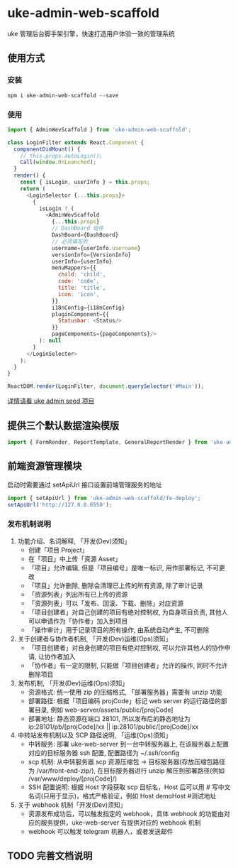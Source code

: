 # uke-admin-web-scaffold

uke 管理后台脚手架引擎，快速打造用户体验一致的管理系统

## 使用方式

### 安装

```shell
npm i uke-admin-web-scaffold --save
```

### 使用

```js
import { AdminWevScaffold } from 'uke-admin-web-scaffold';

class LoginFilter extends React.Component {
  componentDidMount() {
    // this.props.autoLogin();
    Call(window.OnLuanched);
  }
  render() {
    const { isLogin, userInfo } = this.props;
    return (
      <LoginSelector {...this.props}>
        {
          isLogin ? (
            <AdminWevScaffold
              {...this.props}
              // DashBoard 组件
              DashBoard={DashBoard}
              // 必须填写的
              username={userInfo.username}
              versionInfo={VersionInfo}
              userInfo={userInfo}
              menuMappers={{
                child: 'child',
                code: 'code',
                title: 'title',
                icon: 'icon',
              }}
              i18nConfig={i18nConfig}
              pluginComponent={{
                Statusbar: <Status/>
              }}
              pageComponents={pageComponents}/>
          ): null
        }
      </LoginSelector>
    );
  }
}

ReactDOM.render(LoginFilter, document.querySelector('#Main'));
```

[详情请看 uke admin seed 项目](https://github.com/SANGET/uke-admin-seed.git)

## 提供三个默认数据渲染模版

```js
import { FormRender, ReportTemplate, GeneralReportRender } from 'uke-admin-web-scaffold/template-engine';
```

## 前端资源管理模块

启动时需要通过 setApiUrl 接口设置前端管理服务的地址

```js
import { setApiUrl } from 'uke-admin-web-scaffold/fe-deploy';
setApiUrl('http://127.0.0.6550');
```

### 发布机制说明

1. 功能介绍、名词解释, 「开发(Dev)须知」
    - 创建「项目 Project」
    - 在「项目」中上传「资源 Asset」
    - 「项目」允许编辑, 但是「项目编号」是唯一标识, 用作部署标记, 不可更改
    - 「项目」允许删除, 删除会清理已上传的所有资源, 除了审计记录
    - 「资源列表」列出所有已上传的资源
    - 「资源列表」可以「发布、回滚、下载、删除」对应资源
    - 「项目创建者」对自己创建的项目有绝对控制权, 为自身项目负责, 其他人可以申请作为「协作者」加入到项目
    - 「操作审计」用于记录项目的所有操作, 由系统自动产生, 不可删除
2. 关于创建者与协作者机制, 「开发(Dev)运维(Ops)须知」
    - 「项目创建者」对自身创建的项目有绝对控制权, 可以允许其他人的协作申请, 让协作者加入
    - 「协作者」有一定的限制, 只能做「项目创建者」允许的操作, 同时不允许删除项目
3. 发布机制, 「开发(Dev)运维(Ops)须知」
    - 资源格式: 统一使用 zip 的压缩格式, 「部署服务器」需要有 unzip 功能
    - 部署路径: 根据「项目编码 projCode」标记 web server 的运行路径的部署目录, 例如 web-server/assets/public/[projCode]
    - 部署地址: 静态资源在端口 28101, 所以发布后的静态地址为 ip:28101/pb/[projCode]/xx || ip:28101/public/[projCode]/xx
4. 中转站发布机制以及 SCP 路径说明, 「运维(Ops)须知」
    - 中转服务: 部署 uke-web-server 到一台中转服务器上, 在该服务器上配置对应的目标服务器 ssh 配置, 配置路径为 ~/.ssh/config
    - scp 机制: 从中转服务器 scp 资源压缩包 -> 目标服务器(存放压缩包路径为 /var/front-end-zip/), 在目标服务器进行 unzip 解压到部署路径(例如 /var/www/deploy/[projCode]/)
    - SSH 配置说明: 根据 Host 字段获取 scp 目标名，Host 后可以用 # 写中文名词(只用于显示)，格式严格验证，例如 Host demoHost #测试地址
5. 关于 webhook 机制「开发(Dev)须知」
    - 资源发布成功后，可以触发指定的 webhook，具体 webhook 的功能由对应的服务提供，uke-web-server 有提供对应的 webhook 机制
    - webhook 可以触发 telegram 机器人，或者发送邮件

## TODO 完善文档说明
